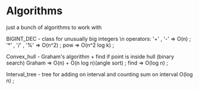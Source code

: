 # Algorithms
just a bunch of algorithms to work with

BIGINT_DEC - class for unusually big integers \n
operators: '+' , '-' => O(n) ; '\*' , '/' , '%' =>  O(n^2) ; pow => O(n^2 log k) ;

Convex_hull - Graham's algorithm + find if point is inside hull (binary search)
Graham => O(n) + O(n log n)(angle sort) ; find => O(log n) ;

Interval_tree - tree for adding on interval and counting sum on interval
O(log n) ;



